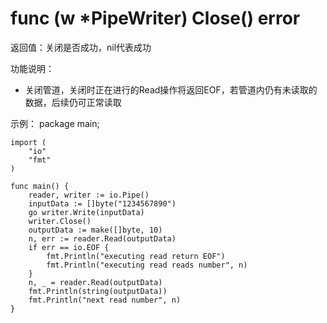 # func (w *PipeWriter) Close() error

返回值：关闭是否成功，nil代表成功

功能说明：
- 关闭管道，关闭时正在进行的Read操作将返回EOF，若管道内仍有未读取的数据，后续仍可正常读取

示例：
  package main;
	
	import (
		"io"
		"fmt"
	)
	
	func main() {
		reader, writer := io.Pipe()
		inputData := []byte("1234567890")
		go writer.Write(inputData)
		writer.Close()
		outputData := make([]byte, 10)
		n, err := reader.Read(outputData)
		if err == io.EOF {
			fmt.Println("executing read return EOF")
			fmt.Println("executing read reads number", n)
		}
		n, _ = reader.Read(outputData)
		fmt.Println(string(outputData))
		fmt.Println("next read number", n)
	}
